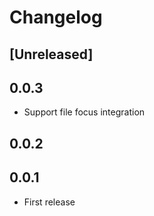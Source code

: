 # Changelog

## [Unreleased]

## 0.0.3

- Support file focus integration

## 0.0.2

## 0.0.1

- First release
